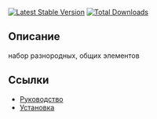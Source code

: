 [![Latest Stable Version](https://poser.pugx.org/yii2lab/yii2-misc/v/stable.png)](https://packagist.org/packages/yii2lab/yii2-misc)
[![Total Downloads](https://poser.pugx.org/yii2lab/yii2-misc/downloads.png)](https://packagist.org/packages/yii2lab/yii2-misc)

## Описание

набор разнородных, общих элементов

## Ссылки

* [Руководство](guide/ru/README.md)
* [Установка](guide/ru/install.md)
